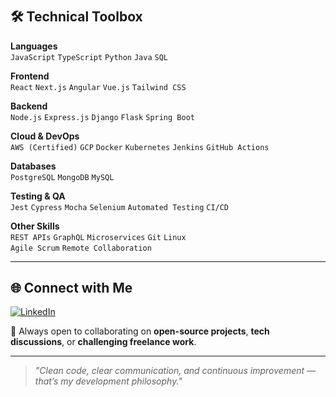 # 
## 🛠️ Technical Toolbox  

**Languages**  
`JavaScript` `TypeScript` `Python` `Java` `SQL`  

**Frontend**  
`React` `Next.js` `Angular` `Vue.js` `Tailwind CSS`  

**Backend**  
`Node.js` `Express.js` `Django` `Flask` `Spring Boot`  

**Cloud & DevOps**  
`AWS (Certified)` `GCP` `Docker` `Kubernetes` `Jenkins` `GitHub Actions`  

**Databases**  
`PostgreSQL` `MongoDB` `MySQL`  

**Testing & QA**  
`Jest` `Cypress` `Mocha` `Selenium` `Automated Testing` `CI/CD`  

**Other Skills**  
`REST APIs` `GraphQL` `Microservices` `Git` `Linux`  
`Agile Scrum` `Remote Collaboration`  

---

## 🌐 Connect with Me  

[![LinkedIn](https://img.shields.io/badge/LinkedIn-Vincent%20Hermansson-blue?logo=linkedin)](https://linkedin.com/in/vincenth26)  

💬 Always open to collaborating on **open-source projects**, **tech discussions**, or **challenging freelance work**.  

---

> _"Clean code, clear communication, and continuous improvement — that’s my development philosophy."_  

